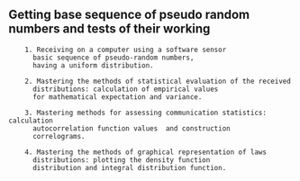 ## Getting base sequence of pseudo random numbers and tests of their working

        1. Receiving on a computer using a software sensor
          basic sequence of pseudo-random numbers,
          having a uniform distribution.

        2. Mastering the methods of statistical evaluation of the received
          distributions: calculation of empirical values
          for mathematical expectation and variance.

        3. Mastering methods for assessing communication statistics: calculation
          autocorrelation function values ​​ and construction
          correlograms.

        4. Mastering the methods of graphical representation of laws
          distributions: plotting the density function
          distribution and integral distribution function.

